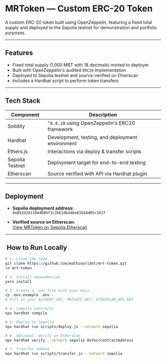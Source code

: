 #  MRToken — Custom ERC-20 Token

A custom ERC-20 token built using OpenZeppelin, featuring a fixed total supply and deployed to the Sepolia testnet for demonstration and portfolio purposes.

---

##  Features

- Fixed total supply (1,000 MRT with 18 decimals) minted to deployer
- Built with OpenZeppelin's audited `ERC20` implementation
- Deployed to Sepolia testnet and source-verified on Etherscan
- Includes a Hardhat script to perform token transfers

---

##  Tech Stack

| Component         | Description                                                  |
|------------------|--------------------------------------------------------------|
| Solidity         | `^0.8.20` using OpenZeppelin's ERC20 framework              |
| Hardhat          | Development, testing, and deployment environment             |
| Ethers.js        | Interactions via deploy & transfer scripts                   |
| Sepolia Testnet  | Deployment target for end-to-end testing                     |
| Etherscan        | Source verified with API via Hardhat plugin                  |

---

##  Deployment

- **Sepolia deployment address:**  
  `0x852d201194408673c2bE1db446e835b4d05c101f`

- **Verified source on Etherscan:**  
  [View MRToken on Sepolia Etherscan](https://sepolia.etherscan.io/address/0x852d201194408673c2bE1db446e835b4d05c101f)

---

## ​ How to Run Locally

```bash
# 1. Clone the repo
git clone https://github.com/mathieuridet/mrt-token.git
cd mrt-token

# 2. Install dependencies
yarn install

# 3. Create a .env file with your keys
cp .env.example .env
# Fill in your ALCHEMY_URI, PRIVATE_KEY, ETHERSCAN_API_KEY

# 4. Compile contracts
npx hardhat compile

# 5. Deploy to Sepolia
npx hardhat run scripts/deploy.js --network sepolia

# 6. Optional: Verify on Etherscan
npx hardhat verify --network sepolia 0xYourContractAddress

# 7. Transfer tokens
npx hardhat run scripts/transfer.js --network sepolia
